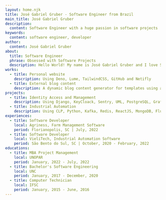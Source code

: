 ```yaml
---
layout: home.njk
title: José Gabriel Gruber - Software Engineer from Brazil
main_title: José Gabriel Gruber
description:
  content: Software Engineer with a huge passion in software projects
keywords:
  content: software engineer, developer
author:
  content: José Gabriel Gruber
about:
  title: Software Engineer
  phrase: Obsessed with Software Projects
  description: Hello World! My name is José Gabriel Gruber and I love Software Projects. If you want some proofs, take a look at my projects!
works:
  - title: Personal website
    description: Using Deno, Lume, TailwindCSS, GitHub and Netifly
  - title: External blog content
    description: A dynamic blog content generator for templates using a js lib
projects:
  - title: Identity Access and Management
    description: Using Django, KeyCloack, Sentry, UML, PostgreSQL, Grafana and Rancher
  - title: Industrial Automation
    description: Using CLP, Python, Kafka, Redis, ReactJS, MongoDB, Flutter, HUG API, WebSocket and Cassandra
experiences:
  - title: Software Developer
    local: Agriness, Farm Management Software
    period: Florianopolis, SC | July, 2022
  - title: Software Developer
    local: VieliTech, Industrial Automation Software
    period: São Bento do Sul, SC | October, 2020 - February, 2022
educations:
  - title: MBA Project Management
    local: UNOPAR
    period: January, 2022 - July, 2022
  - title: Bachelor's Software Engineering
    local: UNC
    period: January, 2017 - December, 2020
  - title: Computer Technician
    local: IFSC
    period: January, 2015 - June, 2016
---
```

